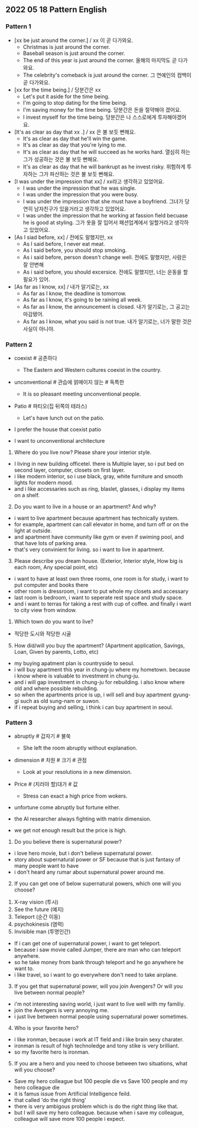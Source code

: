 ## 2022 05 18 Pattern English

### Pattern 1
- [xx be just around the corner.] / xx 이 곧 다가와요.
  - Christmas is just around the corner.
  - Baseball season is just around the corner.
  - The end of this year is just around the corner. 올해의 마지막도 곧 다가와요.
  - The celebrity's comeback is just around the corner.  그 연예인의 컴백이 곧 다가와요.
- [xx for the time being.] / 당분간은 xx
  - Let's put it aside for the time being.
  - I'm going to stop dating for the time being.
  - I'm saving money for the time being. 당분간은 돈을 절약해야 겠어요.
  - I invest myself for the time being. 당분간은 나 스스로에게 투자해야겠어요.
- [It's as clear as day that xx .] / xx 은 불 보듯 뻔해요.
  - It's as clear as day that he'll win the game.
  - It's as clear as day that you're lying to me.
  - It's as clear as day that he will succeed as he works hard. 열심히 하는 그가 성공하는 것은 불 보듯 뻔해요.
  - It's as clear as day that he will bankrupt as he invest risky. 위험하게 투자하는 그가 파산하는 것은 불 보듯 뻔해요.
- [I was under the impression that xx] / xx라고 생각하고 있었어요.
  - I was under the impression that he was single.
  - I was under the impression that you were busy.
  - I was under the impression that she must have a boyfriend. 그녀가 당연히 남자친구가 있을거라고 생각하고 있었어요.
  - I was under the impression that he working at fassion field becuase he is good at styling. 그가 옷을 잘 입어서 패션업계에서 일할거라고 생각하고 있었어요.
- [As I siad before, xx] / 전에도 말했지만, xx
  - As I said before, I never eat meat.
  - As I said before, you should stop smoking.
  - As i said before, person doesn't change well. 전에도 말했지만, 사람은 잘 안변해
  - As i said before, you should excersice. 전에도 말했지만, 너는 운동을 할 필요가 있어.
- [As far as I know, xx] / 내가 알기로는, xx
  - As far as I know, the deadline is tomorrow.
  - As far as I know, it's going to be raining all week.
  - As far as I know, the announcement is closed. 내가 알기로는, 그 공고는 마감됐어.
  - As far as I know, what you said is not true. 내가 알기로는, 너가 말한 것은 사실이 아니야.

### Pattern 2
- coexist # 공존하다
  - The Eastern and Western cultures coexist in the country.
- unconventional # 관습에 얽매이지 않는 # 독특한
  - It is so pleasant meeting unconventional people.
- Patio # 파티오(집 뒤쪽의 테라스)
  - Let's have lunch out on the patio.
  
- I prefer the house that coexist patio 
- I want to unconventional architecture

1. Where do you live now? Please share your interior style.
 - I living in new building officetel. there is Multiple layer, so i put bed on second layer, computer, closets on first layer.
 - i like modern interior, so i use black, gray, white furniture and smooth lights for modern mood.
 - and i like accessaries such as ring, blaslet, glasses, i display my items on a shelf.
 
2. Do you want to live in a house or an apartment? And why?
 -  i want to live apartment because apartment has technically system.
 -  for example, apartment can call elevator in home, and turn off or on the light at outside.
 -  and apartment have community like gym or even if swiming pool, and that have lots of parking area.
 -  that's very convinient for living. so i want to live in apartment.
  
3. Please describe you dream house.
(Exterior, Interior style, How big is each room, Any special point, etc)
 - i want to have at least own three rooms, one room is for study, i want to put computer and books there
 - other room is dressroom, i want to put whole my closets and accessary
 - last room is bedroom, i want to seperate rest space and study space.
 - and i want to terras for taking a rest with cup of coffee. and finally i want to city view from window.

1. Which town do you want to live?
 - 적당한 도시와 적당한 시골
  
5. How did/will you buy the apartment?
(Apartment application, ​Savings, Loan, Given by parents, Lotto, etc)
 - my buying apatment plan is countryside to seoul.
 - i will buy apartment this year in chung-ju where my hometown. because i know where is valuable to investment in chung-ju.
 - and i will gap investment in chung-ju for rebuilding. i also know where old and where possible rebuilding.
 - so when the apartments price is up, i will sell and buy apartment gyung-gi such as old sung-nam or suwon. 
 - if i repeat buying and selling, i think i can buy apartment in seoul.

### Pattern 3
- abruptly # 갑자기 # 불쑥
  - She left the room abruptly without explanation.
- dimension # 차원 # 크기 # 관점
  - Look at your resolutions in a new dimension.
- Price # (치러야 할)대가 # 값
  - Stress can exact a high price from wokers.
  
- unfortune come abruptly but fortune either.
- the AI researcher always fighting with matrix dimension.
- we get not enough result but the price is high.

1. Do you believe there is supernatural power?
 - i love hero movie, but i don't believe supernatural power.
 - story about supernatural power or SF because that is just fantasy of many people want to have
 - i don't heard any rumar about supernatural power around me.

2. If you can get one of below supernatural powers, which one will you choose?
1) X-ray vision (투시)
2) See the future (예지)
3) Teleport (순간 이동)
4) psychokinesis (염력)
5) Invisible man (투명인간)
 - If i can get one of supernatural power, i want to get teleport.
 - because i saw movie called Jumper, there are man who can teleport anywhere.
 - so he take money from bank through teleport and he go anywhere he want to.
 - i like travel, so i want to go everywhere don't need to take airplane.

3. If you get that supernatural power, will you join Avengers? Or will you live between normal people?
 - i'm not interesting saving world, i just want to live well with my familiy.
 - join the Avengers is very annoying me. 
 - i just live between normal people using supernatural power sometimes.

4. Who is your favorite hero?
 - i like ironman, because i work at IT field and i like brain sexy charater.
 - ironman is result of high technoledge and tony stike is very brilliant.
 - so my favorite hero is ironman.

5. If you are a hero and you need to choose between two situations, what will you choose?
 -  Save my hero colleague but 100 people die vs Save 100 people and my hero colleague die
 -  it is famus issue from Artificial Intelligence feild.
 -  that called 'do the right thing'
 -  there is very ambigous problem which is do the right thing like that.
 -  but I will save my hero colleague. because when i save my colleague, colleague will save more 100 people i expect.
